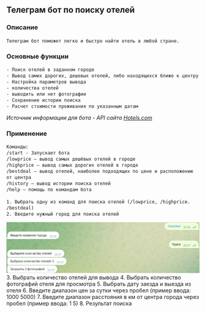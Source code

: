 ## Телеграм бот по поиску отелей

### Описание

    Телеграм бот поможет легко и быстро найти отель в любой стране.
   
### Основные функции
    - Поиск отелей в заданном городе
    - Вывод самих дорогих, дешевых отелей, либо находящихся ближе к центру
    - Настройка параметров вывода
    - количества отелей
    - выводить или нет фотографии
    - Сохранение истории поиска
    - Расчет стоимости проживания по указанным датам
   *Источник информации для бота - API сайта [Hotels.com](https://www.hotels.com/?locale=en_IE&pos=HCOM_EMEA&siteid=300000025)*
  

### Применение
    Команды:
    /start - Запускает бота
    /lowprice — вывод самых дешёвых отелей в городе
    /highprice — вывод самых дорогих отелей в городе
    /bestdeal — вывод отелей, наиболее подходящих по цене и расположению от центра
    /history — вывод истории поиска отелей
    /help — помощь по командам бота

    1. Выбрать одну из команд для поиска отелей (/lowprice, /highprice. /bestdeal)
    2. Введите нужный город для поиска отелей
   ![ввод города](https://github.com/skkqz/hotel_search_bot/blob/main/image/1.bmp)
    3. Выбрать количество отелей для вывода
    4. Выбрать количество фотографий отеля для просмотра
    5. Выбрать дату заезда и выезда из отеля
    6. Введите диапазон цен за сутки через пробел (пример ввода: 1000 5000)
    7. Введите диапазон расстояния в км от центра города через пробел (пример ввода: 1 5)
    8. Результат поиска
